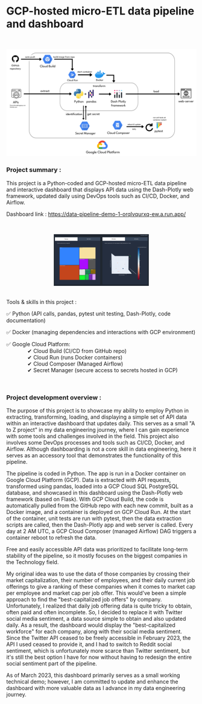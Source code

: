 # GCP-hosted micro-ETL data pipeline and dashboard  

<br>

![illustration pipeline](https://github.com/AlexandreGarito/data-pipeline-demo-1/blob/main/images/illustration%20pipeline%20demo-1.png)

### Project summary :

This project is a Python-coded and GCP-hosted micro-ETL data pipeline and interactive dashboard that displays API data using the Dash-Plotly web framework, updated daily using DevOps tools such as CI/CD, Docker, and Airflow.

Dashboard link : https://data-pipeline-demo-1-orqlvqurxq-ew.a.run.app/

<br>

<p align="center">
  <img src="https://github.com/AlexandreGarito/data-pipeline-demo-1/blob/main/images/screencapture-data-pipeline-demo-1.png" width="50%; margin: 0 auto;" />
</div>

<br>
<br>

Tools & skills in this project :  

✅ Python (API calls, pandas, pytest unit testing, Dash-Plotly, code documentation) 

✅ Docker (managing dependencies and interactions with GCP environment)  

✅ Google Cloud Platform:  
    ✔ Cloud Build (CI/CD from GitHub repo)  
    ✔ Cloud Run (runs Docker containers)  
    ✔ Cloud Composer (Managed Airflow)  
    ✔ Secret Manager (secure access to secrets hosted in GCP)  

<br>

### Project development overview :

The purpose of this project is to showcase my ability to employ Python in extracting, transforming, loading, and displaying a simple set of API data within an interactive dashboard that updates daily. This serves as a small "A to Z project" in my data engineering journey, where I can gain experience with some tools and challenges involved in the field. This project also involves some DevOps processes and tools such as CI/CD, Docker, and Airflow. Although dashboarding is not a core skill in data engineering, here it serves as an accessory tool that demonstrates the functionality of this pipeline.  

The pipeline is coded in Python. The app is run in a Docker container on Google Cloud Platform (GCP). Data is extracted with API requests, transformed using pandas, loaded into a GCP Cloud SQL PostgreSQL database, and showcased in this dashboard using the Dash-Plotly web framework (based on Flask). With GCP Cloud Build, the code is automatically pulled from the GitHub repo with each new commit, built as a Docker image, and a container is deployed on GCP Cloud Run. At the start of the container, unit tests are run with pytest, then the data extraction scripts are called, then the Dash-Plotly app and web server is called. Every day at 2 AM UTC, a GCP Cloud Composer (managed Airflow) DAG triggers a container reboot to refresh the data.  

Free and easily accessible API data was prioritized to facilitate long-term stability of the pipeline, so it mostly focuses on the biggest companies in the Technology field.  

My original idea was to use the data of those companies by crossing their market capitalization, their number of employees, and their daily current job offerings to give a ranking of these companies when it comes to market cap per employee and market cap per job offer. This would've been a simple approach to find the "best-capitalized job offers" by company. Unfortunately, I realized that daily job offering data is quite tricky to obtain, often paid and often incomplete. So, I decided to replace it with Twitter social media sentiment, a data source simple to obtain and also updated daily. As a result, the dashboard would display the "best-capitalized workforce" for each company, along with their social media sentiment. Since the Twitter API ceased to be freely accessible in February 2023, the API I used ceased to provide it, and I had to switch to Reddit social sentiment, which is unfortunately more scarce than Twitter sentiment, but it's still the best option I have for now without having to redesign the entire social sentiment part of the pipeline.  

As of March 2023, this dashboard primarily serves as a small working technical demo; however, I am committed to update and enhance the dashboard with more valuable data as I advance in my data engineering journey.
